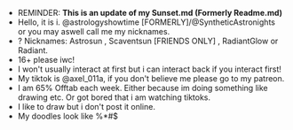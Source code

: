 - REMINDER: **This is an update of my Sunset.md (Formerly Readme.md)**
- Hello, it is i. @astrologyshowtime [FORMERLY]/@SyntheticAstronights or you may aswell call me my nicknames.
- ? Nicknames: Astrosun , Scaventsun [FRIENDS ONLY] , RadiantGlow or Radiant.
- 16+ please iwc!
- I won't usually interact at first but i can interact back if you interact first!
- My tiktok is @axel_011a, if you don't believe me please go to my patreon.
- I am 65% Offtab each week. Either because im doing something like drawing etc. Or got bored that i am watching tiktoks.
- I like to draw but i don't post it online.
- My doodles look like %*#$
